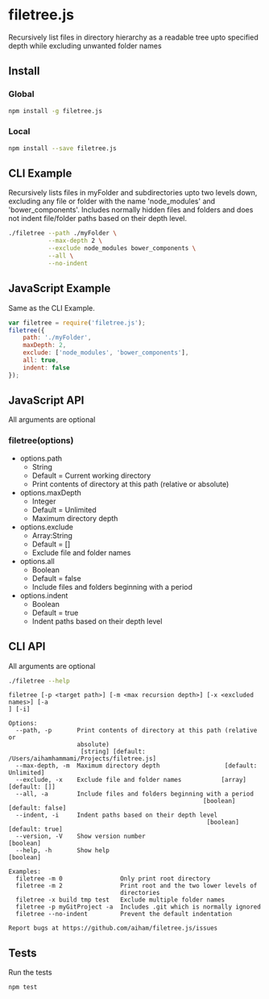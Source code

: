 # filetree.js

Recursively list files in directory hierarchy as a readable tree upto specified depth while excluding unwanted folder names

## Install

### Global

```bash
npm install -g filetree.js
```

### Local

```bash
npm install --save filetree.js
```

## CLI Example

Recursively lists files in myFolder and subdirectories upto two levels down, excluding any file or folder with the name 'node_modules' and 'bower_components'. Includes normally hidden files and folders and does not indent file/folder paths based on their depth level.

```bash
./filetree --path ./myFolder \
           --max-depth 2 \
           --exclude node_modules bower_components \
           --all \
           --no-indent
```

## JavaScript Example

Same as the CLI Example.

```js
var filetree = require('filetree.js');
filetree({
    path: './myFolder',
    maxDepth: 2,
    exclude: ['node_modules', 'bower_components'],
    all: true,
    indent: false
});
```

## JavaScript API

All arguments are optional

### filetree(options)
- options.path
  - String
  - Default = Current working directory
  - Print contents of directory at this path (relative or absolute)
- options.maxDepth
  - Integer
  - Default = Unlimited
  - Maximum directory depth
- options.exclude
  - Array:String
  - Default = []
  - Exclude file and folder names
- options.all
  - Boolean
  - Default = false
  - Include files and folders beginning with a period
- options.indent
  - Boolean
  - Default = true
  - Indent paths based on their depth level

## CLI API

All arguments are optional

```bash
./filetree --help
```

```
filetree [-p <target path>] [-m <max recursion depth>] [-x <excluded names>] [-a
] [-i]

Options:
  --path, -p       Print contents of directory at this path (relative or
                   absolute)
                    [string] [default: /Users/aihamhammami/Projects/filetree.js]
  --max-depth, -m  Maximum directory depth                  [default: Unlimited]
  --exclude, -x    Exclude file and folder names           [array] [default: []]
  --all, -a        Include files and folders beginning with a period
                                                      [boolean] [default: false]
  --indent, -i     Indent paths based on their depth level
                                                       [boolean] [default: true]
  --version, -V    Show version number                                 [boolean]
  --help, -h       Show help                                           [boolean]

Examples:
  filetree -m 0                Only print root directory
  filetree -m 2                Print root and the two lower levels of
                               directories
  filetree -x build tmp test   Exclude multiple folder names
  filetree -p myGitProject -a  Includes .git which is normally ignored
  filetree --no-indent         Prevent the default indentation

Report bugs at https://github.com/aiham/filetree.js/issues
```

## Tests

Run the tests

```bash
npm test
```
